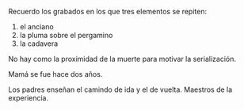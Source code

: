 Recuerdo los grabados en los que tres elementos se repiten:

1) el anciano
2) la pluma sobre el pergamino
3) la cadavera

No hay como la proximidad de la muerte para motivar la serialización.

Mamá se fue hace dos años.

Los padres enseñan el camindo de ida y el de vuelta.
Maestros de la experiencia.
